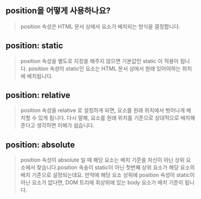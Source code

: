 ## position을 어떻게 사용하나요?

> position 속성은 HTML 문서 상에서 요소가 배치되는 방식을 결정합니다.

## position: static

> position 속성을 별도로 지정을 해주지 않으면 기본값인 static 이 적용이 됩니다. position 속성이 static인 요소는 HTML 문서 상에서 원래 있어야하는 위치에 배치됩니다.

## position: relative

> position 속성을 relative 로 설정하게 되면, 요소를 원래 위치에서 벗어나게 배치할 수 있게 됩니다. 다시 말해, 요소를 원래 위치를 기준으로 상대적으로 배치해준다고 생각하면 이해가 쉽습니다.

## position: absolute

> position 속성이 absolute 일 때 해당 요소는 배치 기준을 자신이 아닌 상위 요소에서 찾습니다.position 속송이 static이 아닌 첫번째 상위 요소가 해당 요소의 배치 기준으로 설정되는데요. 만약에 해당 요소 상위에 position 속성이 static이 아닌 요소가 없다면, DOM 트리에 최상위에 있는 body 요소가 배치 기준이 됩니다.
